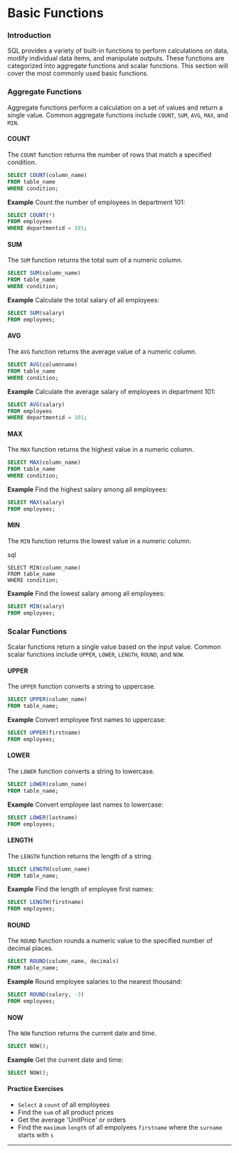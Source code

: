 # Basic Functions

### Introduction
SQL provides a variety of built-in functions to perform calculations on data, modify individual data items, and manipulate outputs. These functions are categorized into aggregate functions and scalar functions. This section will cover the most commonly used basic functions.

### Aggregate Functions
Aggregate functions perform a calculation on a set of values and return a single value. Common aggregate functions include `COUNT`, `SUM`, `AVG`, `MAX`, and `MIN`.

#### COUNT
The `COUNT` function returns the number of rows that match a specified condition.

```sql
SELECT COUNT(column_name)
FROM table_name
WHERE condition;
```

**Example**
Count the number of employees in department 101:

```sql
SELECT COUNT(*)
FROM employees
WHERE departmentid = 101;
```

#### SUM
The `SUM` function returns the total sum of a numeric column.


```sql
SELECT SUM(column_name)
FROM table_name
WHERE condition;
```

**Example**
Calculate the total salary of all employees:

```sql
SELECT SUM(salary)
FROM employees;
```

#### AVG
The `AVG` function returns the average value of a numeric column.

```sql
SELECT AVG(columnname)
FROM table_name
WHERE condition;
```

**Example**
Calculate the average salary of employees in department 101:

```sql
SELECT AVG(salary)
FROM employees
WHERE departmentid = 101;
```

#### MAX
The `MAX` function returns the highest value in a numeric column.

```sql
SELECT MAX(column_name)
FROM table_name
WHERE condition;
```

**Example**
Find the highest salary among all employees:

```sql
SELECT MAX(salary)
FROM employees;
```

#### MIN
The `MIN` function returns the lowest value in a numeric column.

sql
```
SELECT MIN(column_name)
FROM table_name
WHERE condition;
```

**Example**
Find the lowest salary among all employees:

```sql
SELECT MIN(salary)
FROM employees;
```

### Scalar Functions
Scalar functions return a single value based on the input value. Common scalar functions include `UPPER`, `LOWER`, `LENGTH`, `ROUND`, and `NOW`.

#### UPPER
The `UPPER` function converts a string to uppercase.

```sql
SELECT UPPER(column_name)
FROM table_name;
```

**Example**
Convert employee first names to uppercase:

```sql
SELECT UPPER(firstname)
FROM employees;
```

#### LOWER
The `LOWER` function converts a string to lowercase.

```sql
SELECT LOWER(column_name)
FROM table_name;
```

**Example**
Convert employee last names to lowercase:

```sql
SELECT LOWER(lastname)
FROM employees;
```

#### LENGTH
The `LENGTH` function returns the length of a string.

```sql
SELECT LENGTH(column_name)
FROM table_name;
```

**Example**
Find the length of employee first names:

```sql
SELECT LENGTH(firstname)
FROM employees;
```

#### ROUND
The `ROUND` function rounds a numeric value to the specified number of decimal places.

```sql
SELECT ROUND(column_name, decimals)
FROM table_name;
```

**Example**
Round employee salaries to the nearest thousand:

```sql
SELECT ROUND(salary, -3)
FROM employees;
```

#### NOW
The `NOW` function returns the current date and time.

```sql
SELECT NOW();
```

**Example**
Get the current date and time:

```sql
SELECT NOW();
```

#### Practice Exercises
* `Select` a `count` of all employees
* Find the `sum` of all product prices
* Get the average 'UnitPrice' or orders
* Find the `maximum` `length` of all empolyees `firstname` where the `surname` starts with `s`
  


---